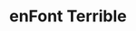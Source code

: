 ---
layout : sparkle
title : "enFont Terrible"
summary : "A fun project by Javier Arce that lets you generate weird looking, nervous OpenType fonts."
visit : https://enfont-terrible.glitch.me/
tags : ["fonts"]
category : "design"
---